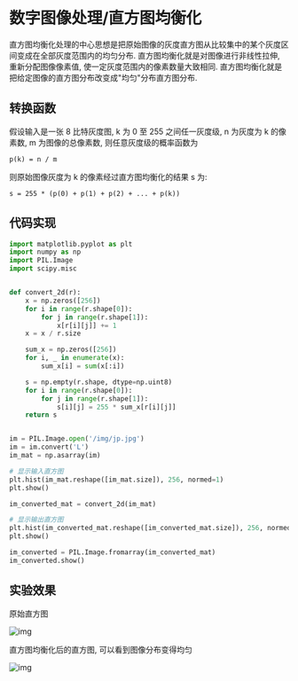 # 数字图像处理/直方图均衡化

直方图均衡化处理的中心思想是把原始图像的灰度直方图从比较集中的某个灰度区间变成在全部灰度范围内的均匀分布. 直方图均衡化就是对图像进行非线性拉伸, 重新分配图像像素值, 使一定灰度范围内的像素数量大致相同. 直方图均衡化就是把给定图像的直方图分布改变成"均匀"分布直方图分布.

## 转换函数

假设输入是一张 8 比特灰度图, k 为 0 至 255 之间任一灰度级, n 为灰度为 k 的像素数, m 为图像的总像素数, 则任意灰度级的概率函数为

```text
p(k) = n / m
```

则原始图像灰度为 k 的像素经过直方图均衡化的结果 s 为:

```text
s = 255 * (p(0) + p(1) + p(2) + ... + p(k))
```

## 代码实现

```py
import matplotlib.pyplot as plt
import numpy as np
import PIL.Image
import scipy.misc


def convert_2d(r):
    x = np.zeros([256])
    for i in range(r.shape[0]):
        for j in range(r.shape[1]):
            x[r[i][j]] += 1
    x = x / r.size

    sum_x = np.zeros([256])
    for i, _ in enumerate(x):
        sum_x[i] = sum(x[:i])

    s = np.empty(r.shape, dtype=np.uint8)
    for i in range(r.shape[0]):
        for j in range(r.shape[1]):
            s[i][j] = 255 * sum_x[r[i][j]]
    return s


im = PIL.Image.open('/img/jp.jpg')
im = im.convert('L')
im_mat = np.asarray(im)

# 显示输入直方图
plt.hist(im_mat.reshape([im_mat.size]), 256, normed=1)
plt.show()

im_converted_mat = convert_2d(im_mat)

# 显示输出直方图
plt.hist(im_converted_mat.reshape([im_converted_mat.size]), 256, normed=1)
plt.show()

im_converted = PIL.Image.fromarray(im_converted_mat)
im_converted.show()
```

## 实验效果

原始直方图

![img](/img/pil/histogram_equalization/hist.jpg)

直方图均衡化后的直方图, 可以看到图像分布变得均匀

![img](/img/pil/histogram_equalization/hist_converted.jpg)
